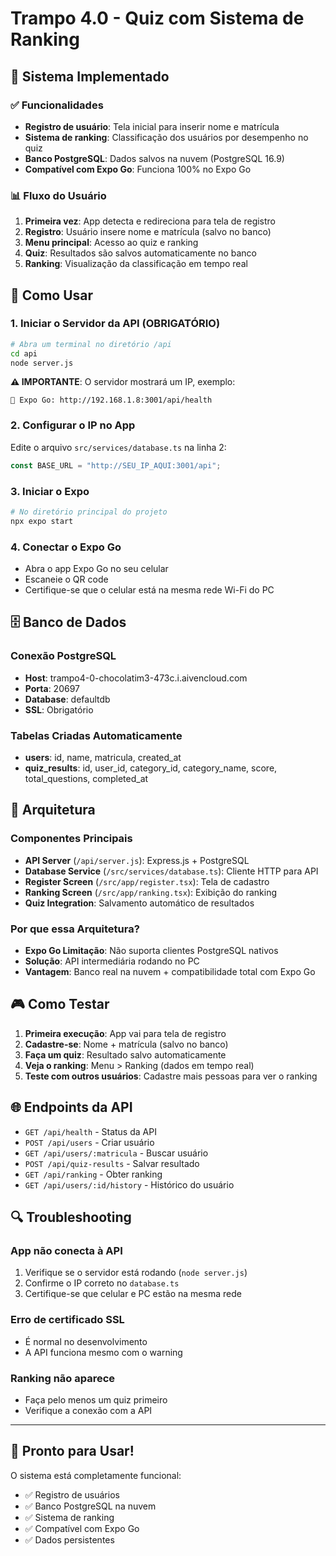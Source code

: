 # Trampo 4.0 - Quiz com Sistema de Ranking

## 🎯 Sistema Implementado

### ✅ Funcionalidades

- **Registro de usuário**: Tela inicial para inserir nome e matrícula
- **Sistema de ranking**: Classificação dos usuários por desempenho no quiz
- **Banco PostgreSQL**: Dados salvos na nuvem (PostgreSQL 16.9)
- **Compatível com Expo Go**: Funciona 100% no Expo Go

### 📊 Fluxo do Usuário

1. **Primeira vez**: App detecta e redireciona para tela de registro
2. **Registro**: Usuário insere nome e matrícula (salvo no banco)
3. **Menu principal**: Acesso ao quiz e ranking
4. **Quiz**: Resultados são salvos automaticamente no banco
5. **Ranking**: Visualização da classificação em tempo real

## 🚀 Como Usar

### 1. Iniciar o Servidor da API (OBRIGATÓRIO)

```bash
# Abra um terminal no diretório /api
cd api
node server.js
```

**⚠️ IMPORTANTE**: O servidor mostrará um IP, exemplo:

```
📱 Expo Go: http://192.168.1.8:3001/api/health
```

### 2. Configurar o IP no App

Edite o arquivo `src/services/database.ts` na linha 2:

```typescript
const BASE_URL = "http://SEU_IP_AQUI:3001/api";
```

### 3. Iniciar o Expo

```bash
# No diretório principal do projeto
npx expo start
```

### 4. Conectar o Expo Go

- Abra o app Expo Go no seu celular
- Escaneie o QR code
- Certifique-se que o celular está na mesma rede Wi-Fi do PC

## 🗄️ Banco de Dados

### Conexão PostgreSQL

- **Host**: trampo4-0-chocolatim3-473c.i.aivencloud.com
- **Porta**: 20697
- **Database**: defaultdb
- **SSL**: Obrigatório

### Tabelas Criadas Automaticamente

- **users**: id, name, matricula, created_at
- **quiz_results**: id, user_id, category_id, category_name, score, total_questions, completed_at

## 🔧 Arquitetura

### Componentes Principais

- **API Server** (`/api/server.js`): Express.js + PostgreSQL
- **Database Service** (`/src/services/database.ts`): Cliente HTTP para API
- **Register Screen** (`/src/app/register.tsx`): Tela de cadastro
- **Ranking Screen** (`/src/app/ranking.tsx`): Exibição do ranking
- **Quiz Integration**: Salvamento automático de resultados

### Por que essa Arquitetura?

- **Expo Go Limitação**: Não suporta clientes PostgreSQL nativos
- **Solução**: API intermediária rodando no PC
- **Vantagem**: Banco real na nuvem + compatibilidade total com Expo Go

## 🎮 Como Testar

1. **Primeira execução**: App vai para tela de registro
2. **Cadastre-se**: Nome + matrícula (salvo no banco)
3. **Faça um quiz**: Resultado salvo automaticamente
4. **Veja o ranking**: Menu > Ranking (dados em tempo real)
5. **Teste com outros usuários**: Cadastre mais pessoas para ver o ranking

## 🌐 Endpoints da API

- `GET /api/health` - Status da API
- `POST /api/users` - Criar usuário
- `GET /api/users/:matricula` - Buscar usuário
- `POST /api/quiz-results` - Salvar resultado
- `GET /api/ranking` - Obter ranking
- `GET /api/users/:id/history` - Histórico do usuário

## 🔍 Troubleshooting

### App não conecta à API

1. Verifique se o servidor está rodando (`node server.js`)
2. Confirme o IP correto no `database.ts`
3. Certifique-se que celular e PC estão na mesma rede

### Erro de certificado SSL

- É normal no desenvolvimento
- A API funciona mesmo com o warning

### Ranking não aparece

- Faça pelo menos um quiz primeiro
- Verifique a conexão com a API

---

## 🎉 Pronto para Usar!

O sistema está completamente funcional:

- ✅ Registro de usuários
- ✅ Banco PostgreSQL na nuvem
- ✅ Sistema de ranking
- ✅ Compatível com Expo Go
- ✅ Dados persistentes
